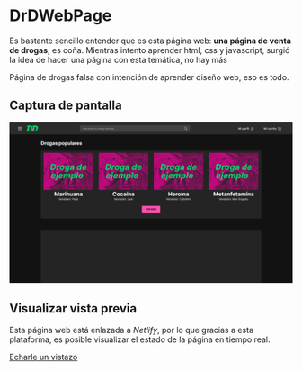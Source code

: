 # DrDWebPage

Es bastante sencillo entender que es esta página web: **una página de venta de drogas**, es coña. Mientras intento aprender html, css y javascript, surgió la idea de hacer una página con esta temática, no hay más

Página de drogas falsa con intención de aprender diseño web, eso es todo.

## Captura de pantalla

![Captura de pantalla](images/Screenshot.png)

## Visualizar vista previa

Esta página web está enlazada a _Netlify_, por lo que gracias a esta plataforma, es posible visualizar el estado de la página en tiempo real.

[Echarle un vistazo](https://drdrogas.netlify.app/)
